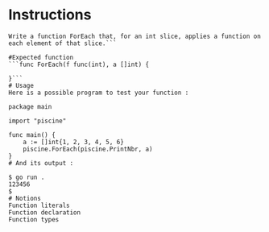 # Instructions
```
Write a function ForEach that, for an int slice, applies a function on each element of that slice.```

#Expected function
```func ForEach(f func(int), a []int) {

}```
# Usage
Here is a possible program to test your function :

package main

import "piscine"

func main() {
	a := []int{1, 2, 3, 4, 5, 6}
	piscine.ForEach(piscine.PrintNbr, a)
}
# And its output :

$ go run .
123456
$
# Notions
Function literals
Function declaration
Function types
